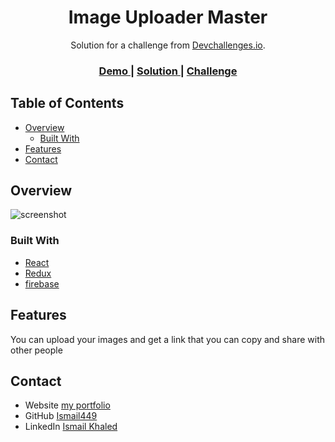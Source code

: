 <!-- Please update value in the {}  -->

<h1 align="center">Image Uploader Master</h1>

<div align="center">
   Solution for a challenge from  <a href="https://devchallenges.io/challenges/O2iGT9yBd6xZBrOcVirx" target="_blank">Devchallenges.io</a>.
</div>

<div align="center">
  <h3>
    <a href="https://{your-demo-link.your-domain}">
      Demo
    </a>
    <span> | </span>
    <a href="https://github.com/ismail449/Image-Uploader">
      Solution
    </a>
    <span> | </span>
    <a href="https://devchallenges.io/challenges/O2iGT9yBd6xZBrOcVirx">
      Challenge
    </a>
  </h3>
</div>

<!-- TABLE OF CONTENTS -->

## Table of Contents

- [Overview](#overview)
  - [Built With](#built-with)
- [Features](#features)
- [Contact](#contact)

<!-- OVERVIEW -->

## Overview

![screenshot](https://media.giphy.com/media/l7bQ7M1RgQk5bdLEAb/giphy.gif)


### Built With

<!-- This section should list any major frameworks that you built your project using. Here are a few examples.-->

- [React](https://reactjs.org/)
- [Redux](https://redux.js.org/)
- [firebase](https://firebase.google.com/)

## Features

<!-- List the features of your application or follow the template. Don't share the figma file here :) -->
You can upload your images and get a link that you can copy and share with other people 


## Contact

- Website [my portfolio](https://ismail449.github.io/portfolio/)
- GitHub [Ismail449](https://github.com/ismail449)
- LinkedIn [Ismail Khaled](https://www.linkedin.com/in/ismail-khaled-089444219/)
